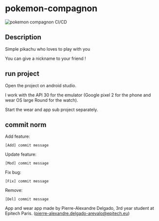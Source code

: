 # pokemon-compagnon

![pokemon compagnon CI/CD](https://github.com/TheRealPad/pokemon-compagnon/actions/workflows/test.yaml/badge.svg)

## Description

Simple pikachu who loves to play with you

You can give a nickname to your friend !

## run project

Open the project on android studio.

I work with the API 30 for the emulator (Google pixel 2 for the phone and wear OS large Round for the watch).

Start the wear and app sub project separately.

## commit norm

Add feature:
```
[Add] commit message
```
Update feature:
```
[Mod] commit message
```
Fix bug:
```
[Fix] commit message
```
Remove:
```
[Del] commit message
```

App and wear app made by Pierre-Alexandre Delgado, 3rd year student at Epitech Paris. (pierre-alexandre.delgado-arevalo@epitech.eu)
